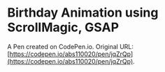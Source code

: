 # Birthday Animation using ScrollMagic, GSAP

A Pen created on CodePen.io. Original URL: [https://codepen.io/abs110020/pen/jqZrQp](https://codepen.io/abs110020/pen/jqZrQp).

